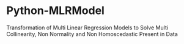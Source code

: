 # Python-MLRModel
Transformation of Multi Linear Regression Models to Solve Multi Collinearity, Non Normality and Non Homoscedastic Present in Data
